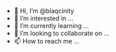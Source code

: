 - 👋 Hi, I’m @blaqcinity
- 👀 I’m interested in ...
- 🌱 I’m currently learning ...
- 💞️ I’m looking to collaborate on ...
- 📫 How to reach me ...

<!---
blaqcinity/blaqcinity is a ✨ special ✨ repository because its `README.md` (this file) appears on your GitHub profile.
You can click the Preview link to take a look at your changes.
--->
